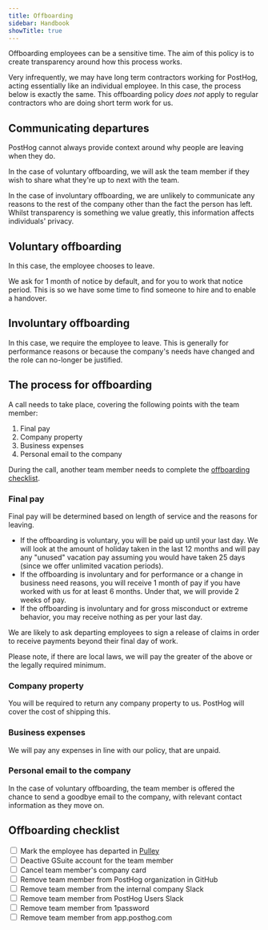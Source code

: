 ```yaml
---
title: Offboarding
sidebar: Handbook
showTitle: true
---
```


Offboarding employees can be a sensitive time. The aim of this policy is to create transparency around how this process works.

Very infrequently, we may have long term contractors working for PostHog, acting essentially like an individual employee. In this case, the process below is exactly the same.  This offboarding policy *does not* apply to regular contractors who are doing short term work for us.

## Communicating departures

PostHog cannot always provide context around why people are leaving when they do.

In the case of voluntary offboarding, we will ask the team member if they wish to share what they're up to next with the team.

In the case of involuntary offboarding, we are unlikely to communicate any reasons to the rest of the company other than the fact the person has left. Whilst transparency is something we value greatly, this information affects individuals' privacy. 

## Voluntary offboarding

In this case, the employee chooses to leave.

We ask for 1 month of notice by default, and for you to work that notice period. This is so we have some time to find someone to hire and to enable a handover.

## Involuntary offboarding

In this case, we require the employee to leave. This is generally for performance reasons or because the company's needs have changed and the role can no-longer be justified.

## The process for offboarding

A call needs to take place, covering the following points with the team member:

1. Final pay
1. Company property
1. Business expenses
1. Personal email to the company

During the call, another team member needs to complete the [offboarding checklist](#offboarding-checklist).

### Final pay

Final pay will be determined based on length of service and the reasons for leaving.

* If the offboarding is voluntary, you will be paid up until your last day. We will look at the amount of holiday taken in the last 12 months and will pay any "unused" vacation pay assuming you would have taken 25 days (since we offer unlimited vacation periods).
* If the offboarding is involuntary and for performance or a change in business need reasons, you will receive 1 month of pay if you have worked with us for at least 6 months. Under that, we will provide 2 weeks of pay.
* If the offboarding is involuntary and for gross misconduct or extreme behavior, you may receive nothing as per your last day.

We are likely to ask departing employees to sign a release of claims in order to receive payments beyond their final day of work.

Please note, if there are local laws, we will pay the greater of the above or the legally required minimum.

### Company property

You will be required to return any company property to us. PostHog will cover the cost of shipping this.

### Business expenses

We will pay any expenses in line with our policy, that are unpaid.

### Personal email to the company

In the case of voluntary offboarding, the team member is offered the chance to send a goodbye email to the company, with relevant contact information as they move on.

## Offboarding checklist

<input type="checkbox"/> Mark the employee has departed in [Pulley](https://pulley.com) <br />
<input type="checkbox"/> Deactive GSuite account for the team member <br />
<input type="checkbox"/> Cancel team member's company card <br />
<input type="checkbox"/> Remove team member from PostHog organization in GitHub <br />
<input type="checkbox"/> Remove team member from the internal company Slack <br />
<input type="checkbox"/> Remove team member from PostHog Users Slack <br />
<input type="checkbox"/> Remove team member from 1password <br />
<input type="checkbox"/> Remove team member from app.posthog.com <br />
